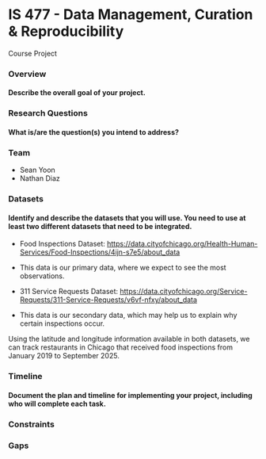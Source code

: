 # IS 477 - Data Management, Curation & Reproducibility
Course Project

### Overview
#### Describe the overall goal of your project.

### Research Questions
#### What is/are the question(s) you intend to address?

### Team
  * Sean Yoon
  * Nathan Diaz

### Datasets
#### Identify and describe the datasets that you will use. You need to use at least two different datasets that need to be integrated.
  * Food Inspections Dataset: https://data.cityofchicago.org/Health-Human-Services/Food-Inspections/4ijn-s7e5/about_data
   + This data is our primary data, where we expect to see the most observations. 
  * 311 Service Requests Dataset: https://data.cityofchicago.org/Service-Requests/311-Service-Requests/v6vf-nfxy/about_data
   + This data is our secondary data, which may help us to explain why certain inspections occur.

  Using the latitude and longitude information available in both datasets, we can track restaurants in Chicago that received food inspections from January 2019 to September 2025.
    
### Timeline
#### Document the plan and timeline for implementing your project, including who will complete each task.

### Constraints

### Gaps
